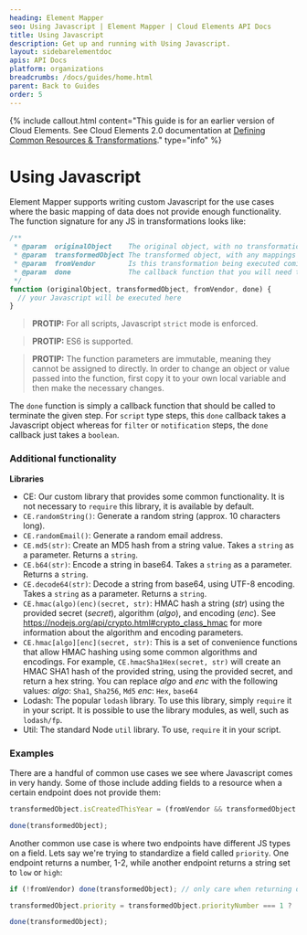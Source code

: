 ```yaml
---
heading: Element Mapper
seo: Using Javascript | Element Mapper | Cloud Elements API Docs
title: Using Javascript
description: Get up and running with Using Javascript.
layout: sidebarelementdoc
apis: API Docs
platform: organizations
breadcrumbs: /docs/guides/home.html
parent: Back to Guides
order: 5
---
```


{% include callout.html content="This guide is for an earlier version of Cloud Elements. See Cloud Elements 2.0 documentation at <a href=../../guides/common-resources/index.html>Defining Common Resources & Transformations</a>." type="info" %}

# Using Javascript

Element Mapper supports writing custom Javascript for the use cases where the basic mapping of data does not provide enough functionality.  The function signature for any JS in transformations looks like:

```javascript
/**
 * @param  originalObject    The original object, with no transformations or mappings taking place on it.
 * @param  transformedObject The transformed object, with any mappings already taking place.
 * @param  fromVendor        Is this transformation being executed coming back from the vendor (on an API response) ?
 * @param  done              The callback function that you will need to call at the end of your JS
 */
function (originalObject, transformedObject, fromVendor, done) {
  // your Javascript will be executed here
}
```

> __PROTIP:__ For all scripts, Javascript `strict` mode is enforced.

> __PROTIP:__ ES6 is supported.

> __PROTIP:__ The function parameters are immutable, meaning they cannot be assigned to directly. In order to change an object or value passed into the function, first copy it to your own local variable and then make the necessary changes.

The `done` function is simply a callback function that should be called to terminate the given step.  For `script` type steps, this `done` callback takes a Javascript object whereas for `filter` or `notification` steps, the `done` callback just takes a `boolean`.

### Additional functionality

__Libraries__

* CE: Our custom library that provides some common functionality. It is not necessary to `require` this library, it is available by default.
 * `CE.randomString()`: Generate a random string (approx. 10 characters long).
 * `CE.randomEmail()`: Generate a random email address.
 * `CE.md5(str)`: Create an MD5 hash from a string value. Takes a `string` as a parameter. Returns a `string`.
 * `CE.b64(str)`: Encode a string in base64. Takes a `string` as a parameter. Returns a `string`.
 * `CE.decode64(str)`: Decode a string from base64, using UTF-8 encoding. Takes a `string` as a parameter. Returns a `string`.
 * `CE.hmac(algo)(enc)(secret, str)`: HMAC hash a string (_str_) using the provided secret (_secret_), algorithm (_algo_), and encoding (_enc_). See https://nodejs.org/api/crypto.html#crypto_class_hmac for more information about the algorithm and encoding parameters.
 * `CE.hmac[algo][enc](secret, str)`: This is a set of convenience functions that allow HMAC hashing using some common algorithms and encodings. For example, `CE.hmacSha1Hex(secret, str)` will create an HMAC SHA1 hash of the provided string, using the provided secret, and return a hex string.  You can replace _algo_ and _enc_ with the following values:
 _algo_: `Sha1`, `Sha256`, `Md5`
 _enc_: `Hex`, `base64`
* Lodash: The popular `lodash` library. To use this library, simply `require` it in your script. It is possible to use the library modules, as well, such as `lodash/fp`.
* Util: The standard Node `util` library. To use, `require` it in your script.

### Examples

There are a handful of common use cases we see where Javascript comes in very handy.  Some of those include adding fields to a resource when a certain endpoint does not provide them:

```javascript
transformedObject.isCreatedThisYear = (fromVendor && transformedObject.createdDt > '2016-01-01');

done(transformedObject);
```

Another common use case is where two endpoints have different JS types on a field.  Lets say we're trying to standardize a field called `priority`.  One endpoint returns a number, 1-2, while another endpoint returns a string set to `low` or `high`:

```javascript
if (!fromVendor) done(transformedObject); // only care when returning data from the vendor

transformedObject.priority = transformedObject.priorityNumber === 1 ? 'low' : 'high'; // we prefer our priority to be the string representation, so we convert the endpoints "priorityNumber" field to the appropriate string representation here.

done(transformedObject);
```

